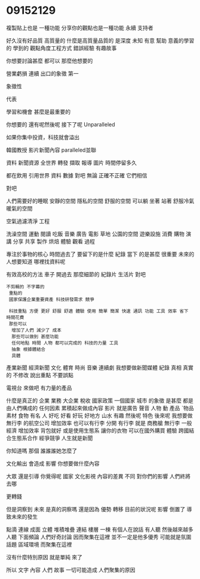 # 09152129
複製貼上也是 一種功能
分享你的觀點也是一種功能
永續 支持者

好久沒有好品質 高質量的
什麼是高質量品質的
是深度 未知 有意 幫助 意義的學習的 學到的 觀點角度工程方式 錯誤經驗 有趣故事

你想要討論甚麼
都可以
 那麼他想要的
 
營業虧損 連續
 出口的象徵 第一

 象徵性

 代表
 
學習和機會
甚麼是最重要的

你想要的
還有呢然後呢
接下了呢
Unparalleled

如果你集中投資，科技就會溢出

韓國教授 影片新聞內容
paralleled並聯


資料
新聞資源
全世界 轉發 擷取 報導 圖片 時間停留多久

都在飲用
引用世界 資料 數據 對吧
無論 正確不正確
它們相信 

對吧


人們需要好的睡眠
安靜的空間
隱私的空間
舒服的空間
可以躺 坐著 站著 舒服冷氣 暖氣的空間 

空氣過濾清淨 工程

洗澡空間
運動 閱讀 吃飯 音樂 廣告 電影 草地 公園的空間
遊樂設施 消費 購物 演講 分享 共享 製作 烘焙 體驗 觀看 過程

專注於事物的核心
時間過去了
 要留下的是什麼
  紀錄 當下 的是甚麼
  很重要
  未來的人想要知道
   哪裡找資料呢

   有效高校的方法 車子 開過去
    那麼細節的 紀錄片 生活片
    對吧

    不剪輯的 不字幕的
     重點的
     國家保護企業重要資產 科技研發需求 競爭

     科技重點 方便 更好 舒服 舒適 體驗 使用 簡單 簡潔 快速 通訊 功能 工具 效率 省下 時間花費
     那些可以
      增加了人們 減少了 成本
      那些可以做到 甚麼功能
      任何地點 時間 人物 都可以完成的 科技的力量 工具
      抽象 根據體結合
      具體
產業新聞 經濟新聞 文化 體育 時尚 音樂 連續劇
我想要做新聞媒體 紀錄 真相 真實的 不修改 說出重點 不要誤點

電視台 來做吧
 有力量的產品
  
什麼是真正的 企業 業務
大企業 
稅收 國家政策
一個國家 城市 的象徵 是甚麼
 都是由人們構成的
 任何因素 累積起來做成內容 影片 就是廣告
 聲音 人物 動 產品 ˋ物品
 素材
 食物 有名 人 好吃 好看 好玩 好地方 山水 有趣
 然後呢
 特色 後來呢
我想要做 無行李 的航空公司 增加效率
 也可以有行李
 分開
 有行李 就是 商務艙
  無行李
  一般經濟
  增加效率
  背包就好
  或是使用生態系 讓你的衣物 可以在國外購買
  體驗
  跨國結合生態系合作 經爭競爭
人生就是新聞

你知道嗎
那個 誰誰誰她怎麼了

文化輸出 會造成 影響
你想要做什麼內容

大眾 還是引導 你覺得呢
國家 文化影視 內容的差異 不同 對你們的影響
人們終將去哪


更轉錢

但是洞察到 未來
是真的洞察嗎
還是因為 優勢 轉移 目前的狀況呢
影響 倒置了 導致未來的發生

點滴 連線
成面 立體 堆積堆疊 連結 樓層 一棟 
有個人在說話 有人聽 然後越來越多人聽
 下面頻論 人們好奇討論 因而聚集在這裡
 並不一定是他多優秀
 可能就是氛圍 話題 區域環境 而聚集在這裡

 沒有什麼特別原因
 就是單純 來了

 所以 文字 內容 人們 故事
 一切可能造成 人們聚集的原因
 
